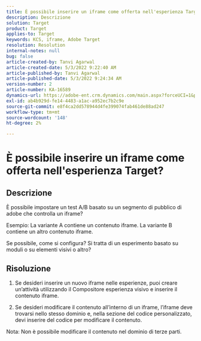 ```yaml
---
title: È possibile inserire un iframe come offerta nell'esperienza Target?
description: Descrizione
solution: Target
product: Target
applies-to: Target
keywords: KCS, iframe, Adobe Target
resolution: Resolution
internal-notes: null
bug: false
article-created-by: Tanvi Agarwal
article-created-date: 5/3/2022 9:22:40 AM
article-published-by: Tanvi Agarwal
article-published-date: 5/3/2022 9:24:34 AM
version-number: 2
article-number: KA-16589
dynamics-url: https://adobe-ent.crm.dynamics.com/main.aspx?forceUCI=1&pagetype=entityrecord&etn=knowledgearticle&id=1975388e-c2ca-ec11-a7b5-6045bd00dca1
exl-id: ab4b929d-fe14-4483-a1ac-a952ec7b2c9e
source-git-commit: e8f4ca2dd578944d4fe399074fab461de88ad247
workflow-type: tm+mt
source-wordcount: '148'
ht-degree: 2%

---
```


# È possibile inserire un iframe come offerta nell&#39;esperienza Target?

## Descrizione


È possibile impostare un test A/B basato su un segmento di pubblico di adobe che controlla un iframe?



Esempio: La variante A contiene un contenuto iframe. La variante B contiene un altro contenuto iframe.

Se possibile, come si configura? Si tratta di un esperimento basato su moduli o su elementi visivi o altro?


## Risoluzione


1. Se desideri inserire un nuovo iframe nelle esperienze, puoi creare un’attività utilizzando il Compositore esperienza visivo e inserire il contenuto iframe.

2. Se desideri modificare il contenuto all’interno di un iframe, l’iframe deve trovarsi nello stesso dominio e, nella sezione del codice personalizzato, devi inserire del codice per modificare il contenuto.



Nota: Non è possibile modificare il contenuto nel dominio di terze parti.

